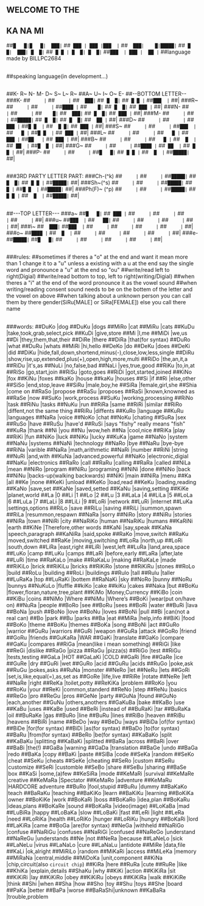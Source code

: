 ## WELCOME TO THE
## KA    NA    MI
##`█   █|█   █|  ███|`
##` ███ | ███ |███  |`
##`  ███|    █|█████|`
##` █  █|  ███| █  █|`
##` █ █ | █  █| █  █|`
##`███  | ███ |  ██ |`
##language made by BILLPC2684
##
##speaking language(in development...)
##
##
##K- R~ N- M- D~ S~ L~ R~
##A~ U~ I~ O~ E-
##--BOTTOM LETTER--
###K-
##`     |`
##`     |`
##`  ███|`
##` █  █|`
##` █ █ |`
##`███  |`
##|
###R~
##`     |`
##`     |`
##`████ |`
##`    █|`
##` █  █|`
##` ███ |`
##|
###N-
##`     |`
##`     |`
##`    █|`
##`  ███|`
##` █  █|`
##` ███ |`
##|
###M-
##`     |`
##`     |`
##`█████|`
##` █  █|`
##` █  █|`
##`  ██ |`
##|
###D~
##`     |`
##`     |`
##` ███ |`
##`█ █  |`
##`  █ █|`
##` ███ |`
##|
###S~
##`     |`
##`     |`
##`███  |`
##`   █ |`
##`█ █  |`
##` ███ |`
##|
###L~
##`     |`
##`     |`
##`   █ |`
##` ███ |`
##`██   |`
##` ███ |`
##|
###B~
##`     |`
##`     |`
##`   █ |`
##`  █  |`
##` ██  |`
##`█  █ |`
##|
###G~
##`     |`
##`     |`
##`████ |`
##` ██  |`
##` █ █ |`
##|
###P-
##`     |`
##`     |`
##`█   █|`
##` █ █ |`
##`  █  |`
##`█████|`
##|
##
##
###3RD PARTY LETTER PART:
###Ch-(^k)
##`     |`
##`     |`
##`█████|`
##` █  █|`
##` █ █ |`
##`█████|`
##|
###Sh~(^s)
##`     |`
##`     |`
##`█████|`
##`   █ |`
##`█ █  |`
##`█████|`
##|
###Ph(F)~ (^p)
##`     |`
##`     |`
##`█████|`
##` █ █ |`
##`  █  |`
##`█████|`
##|
##
##
##---TOP LETTER---
###a~
##`█   █|`
##` ███ |`
##`     |`
##`     |`
##`     |`
##`     |`
##|
###u~
##`███  |`
##`   ██|`
##`     |`
##`     |`
##`     |`
##`     |`
##|
###i~
##`  ███|`
##`███  |`
##`     |`
##`     |`
##`     |`
##`     |`
##|
###o~
##`████ |`
##`  █  |`
##`     |`
##`     |`
##`     |`
##`     |`
##|
###e-
##`█████|`
##`█   █|`
##`     |`
##`     |`
##`     |`
##`     |`
##|
##
##
###rules:
##sometimes if theres a "o" at the end and want it mean more than 1 change it to a "u" unless a existing with a u at the end say the single word and pronounce a "u" at the end so "ou"
##write/read left to right(Digial)
##write/read bottom to top, left to right(writing/Digial)
##when theres a "i" at the end of the word pronounce it as the vowel sound
##when writing/reading consent sound needs to be on the bottem of the letter and the vowel on above
##when talking about a unknown person you can call them by there gender(SiRu[MALE] or SiRa[FEMALE]) else you call there name
##
###words:
##DuKo   |dog
##DuKu   |dogs
##MiRo   |cat
##MiRu   |cats
##KuDu   |take,took,grab,select,pick
##KuDi   |give,store
##Mi     |I,me
##MiDi   |we,us
##Di     |they,them,that,their
##DiRe   |there
##DiRa   |that(for syntax)
##DuRo   |what
##DuRu   |whats
##MiRi   |hi,hello
##DeKo   |do
##DeKu   |does
##DeKi   |did
##DiKu   |hide,fall,down,shortend,minus(-),close,low,less,single
##DiRu   |show,rise,up,extended,plus(+),open,high,more,multi
##RiDo   |the,an,it,a
##RiDu   |it's,as
##NuLi   |no,false,bad
##NaLi   |yes,true,good
##RiKu   |to,in,at
##RiSo   |go,start,join
##RiSu   |goto,goes
##RiDi   |got,started,joined
##KiNo   |fox
##KiNu   |foxes
##kaKo   |house
##kaKu   |houses
##Si     |if
##Ri     |else,other
##SiSo   |end,stop,leave
##SiRu   |male,boy,he
##SiRa   |female,girl,she
##Shia   |come on
##RaSo   |propose
##RaSu   |proposes
##RaSi   |known,knowned as
##RaSe   |now
##SuKo   |work,process
##SuKu   |working,processing
##RiNo   |task
##RiNu   |tasks
##NuKu   |run
##RiRa   |same
##RiRi   |similar
##RiRo   |diffent,not the same thing
##RiRu   |diffents
##KuRo   |language
##KuRu   |languages
##NaRa   |voice
##NoKo   |chat
##NoKu   |chating
##SuRa   |sex
##RuSo   |have
##RuSu   |have'd
##RuSi   |says "fishy" really means "fish"
##KuRa   |thank
##Ni     |you
##Nu     |wow,heh
##Na     |cool,nice
##RiKa   |play
##RiKi   |fun
##NiKo   |luck
##NiKu   |lucky
##KuKa   |game
##NaNo   |system
##NaNu   |systems
##NaNi   |technology
##NaRo   |bye
##NaRu   |bye-bye
##RiNa   |varible
##NaRa   |math,arithmetic
##NaRi   |number
##RiNi   |string
##NuRi   |and,with
##KuNa   |advanced,powerful
##NaKo   |electronic,digial
##NaKu   |electronics
##RaRo   |call
##RaRu   |calling
##RaRa   |called
##NiLa   |mean
##NiRo   |program
##NiRu   |programing
##NiNi   |done
##NiNo   |back
##NiNu   |backs-up(walking backwards)
##NiKi   |main
##NiRa   |menu
##Ka     |all
##Ke     |none
##KeKi   |unload
##KeKo   |load,read
##KeKu   |loading,reading
##KaNo   |save,set
##KaNe   |saved,setted
##KaNu   |saving,setting
##KiKe   |planet,world
##La     |0
##Li     |1
##Lo     |2
##Lu     |3
##LaLa   |4
##LiLa   |5
##LoLa   |6
##LuLa   |7
##LaLi   |8
##LiLi   |9
##LoRi   |network
##LuRi   |internet
##LuKa   |settings,options
##RiLo   |save
##RiLu   |saving
##RiLi   |summon,spawn
##RiLa   |resummon,respawn
##NaRa   |sorry
##NiRo   |story
##NiRu   |stories
##NiRa   |town
##NiRi   |city
##NaRiKo |human
##NaRiKu |humans
##KaRiNi |earth
##KiNe   |Therefore,other words
##KaNi   |say,speak
##KaNa   |speech,paragraph
##KaNiRa |said,spoke
##RaKo   |move,switch
##RaKu   |moved,switched
##RaKe   |moving,switching
##LoRa   |north,up
##LoRi   |south,down
##LiRa   |east,right
##LiRi   |west,left
##LuRa   |land,area,space
##LuKo   |camp
##LuKu   |camps
##LaRi   |before,early
##LaRa   |after,late
##LuRi   |time
##RaKaLo |make
##RaKaLu |making
##RaKaLe |made
##RiKiLo |brick
##RiKiLu |bricks
##RiKiRo |stone
##RiKiRu |stones
##RoLo   |build
##RoLu   |building
##RoLi   |buildings
##Rulo   |tall
##Rulu   |taller
##LuRaKa |top
##LuRaKi |bottem
##RaNaKi |sky
##NoRo   |bunny
##NoRu   |bunnys
##NuKuLo |fluffle
##kiKo   |cake
##kiKu   |cakes
##Naka   |but
##BoKu   |flower,floran,nature,tree,plant
##KiMo   |Money,Currency
##KiBo   |coin
##KiBu   |coins
##NiMo   |Where
##NiMu   |Where’s
##BoKi   |wear(put on/have on)
##NuRa   |people
##BoRo   |see
##BoRu   |sees
##BoRi   |water
##BuRi   |lava
##BoNa   |push
##BoNo   |love
##BoNu   |loves
##BoNi   |pull
##Bi     |can(not a real can)
##Bo     |park
##Bu     |parks
##Ba     |eat
##MiRa   |help,info
##BiKi   |food
##BoKo   |theme
##BoKu   |themes
##BoKa   |song
##BoNi   |act
##GuRo   |warrior
##GuRu   |warriors
##GuRi   |weapon
##GuRa   |attack
##GoRo   |friend
##GoRu   |friends
##GuKaRa |WAR
##GaKi   |translate
##GaKo   |compare
##GaKu   |compares
##RiGa   |mean(like i mean something)
##RiGi   |like
##ReGi   |dislike
##RaGo   |pizza
##RaGu   |pizza(s)
##RiGo   |test
##RiGu   |tests,testing
##GaLa   |HOT
##GaLaKi |COLD
##GaRi   |fire
##GaRe   |ice
##GuRe   |dry
##GuRi   |wet
##GuRo   |acid
##GuRu   |acids
##RuGo   |poke,ask
##RuGu   |pokes,asks
##RuNa   |monster
##NeRo   |let
##NeRu   |lets
##GoRi   |set,is,like,equal(=),as,set as
##GoRe   |life,live
##RiRe   |rotate
##NeRe   |left
##NaRe   |right
##ReKa   |toilet,potty
##ReKiKa |problem
##RoKo   |you
##RoKu   |your
##ReKi   |common,standerd
##ReNo   |step
##ReNu   |basics
##ReGo   |pro
##ReGu   |pros
##GeNe   |party
##GuNa   |found
##GuNo   |each,another
##GuNu   |others,anothers
##GaKuBa |bake
##KaBo   |use
##KaBu   |uses
##KaBe   |used
##BeRi   |instead of
##BuRaKi |tar
##BuRaKa |oil
##BuRaKe |gas
##BuRo   |line
##BuRu   |lines
##RiBo   |heaven
##RiBu   |heavens
##BiRi   |name
##BeDo   |way
##BeDu   |ways
##BiDa   |of(for syntax)
##BiDe   |for(for syntax)
##BiDi   |as(for syntax)
##BaDo   |to(for syntax)
##BaRu   |from(for syntax)
##BeRo   |be(for syntax)
##KaBaKo |split
##KaBaKu |splitting
##KaBaKi |splitted
##BaRa   |across 
##BaRi   |over
##BaBi   |the(!)
##GaBa   |warning
##GaDa   |translation
##BaGe   |undo
##BaGa   |redo
##BaKa   |copy
##BaKi   |paste
##SiBa   |code
##SeKa   |random
##SeKo   |cheat
##SeKu   |cheats
##SeKe   |cheating
##SeRo   |custom
##SeRu   |customize
##SeRi   |customble
##SeBo   |share
##SeBu   |sharing
##BaSe   |box
##KaSi   |some,(a)few
##KeSiRa |mode
##KeMaRi |survival
##KeMaRe |creative
##KeMaRa |Spectator
##KeMaRo |adventure
##KeMaRu |HARDCORE adventure
##BuRo   |fool,stupid
##BuRu   |dummy
##BaKaKo |teach
##BaRaKu |teaching
##BaKiKo |learn
##BaKiKu |learning
##BoKiKa |owner
##BoKiKe |work
##BoKaRi |boss
##BoKaRo |idea,plan
##BoKaRu |ideas,plans
##BoKaRe |sound
##BoKaRa |video(image)
##LoKaBa |mad
##LuBiRa |happy
##LoBaKa |slow
##LoBaKi |fast
##LeRi   |light
##LeRa   |need
##LoRiKa |health
##LoRiKo |hunger
##LoRiKu |hungry
##BoKaRi |lord
##LaKiRa |came
##BoGa   |are(for syntax)
##NeGa   |withheld
##NaRiGo |confuse
##NaRiGu |confuses
##NaRiGi |confused
##NaReGo |understand
##NaReGu |understands
##Ne     |not
##NeRa   |because
##LaNeLo |sick
##LaNeLu |virus
##LaNaLo |cure
##LaNaLu |antidote
##MiRe   |data,file
##KaLi   |ok,alright
##MiRiLo |random
##MiKaRi |access
##MiLeKa |memory 
##MiRaNa |central,middle
##MiDoKa |unit,component
##KiNa   |chip,circuit(also `circuit chip`)
##KiRa   |here
##RuRa   |cute
##RuRe   |like
##KhiKa  |explain,details
##ShaKu  |why
##KiKi   |action
##KiKiRa |sit
##KiKiRi |lay
##KiKiRo |obey
##KiKiRu |obeys
##KiKiRa |walk
##KiKiRe |think
##Shi    |when
##Sha    |how
##Sho    |toy
##Shu    |toys
##She    |board
##PaKa   |better
##BaPa   |worse
##BaRaShi|unknown
##KaBaRa |trouble,problem
